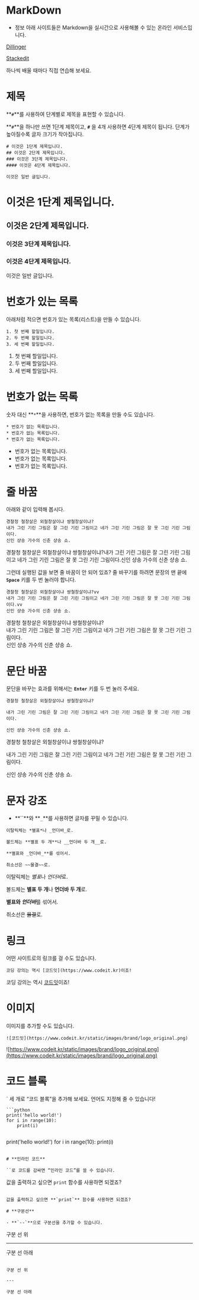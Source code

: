 # MarkDown 

- 정보
아래 사이트들은 Markdown을 실시간으로 사용해볼 수 있는 온라인 서비스입니다.

[Dillinger](https://dillinger.io/)

[Stackedit](https://stackedit.io/app)

하나씩 배울 때마다 직접 연습해 보세요.

# **제목**

**`#`**를 사용하여 단계별로 제목을 표현할 수 있습니다.

**`#`**을 하나만 쓰면 1단계 제목이고, **`#`** 을 4개 사용하면 4단계 제목이 됩니다. 단계가 높아질수록 글자 크기가 작아집니다.

```
# 이것은 1단계 제목입니다.
## 이것은 2단계 제목입니다.
### 이것은 3단계 제목입니다.
#### 이것은 4단계 제목입니다.

이것은 일반 글입니다.

```

# **이것은 1단계 제목입니다.**

## **이것은 2단계 제목입니다.**

### **이것은 3단계 제목입니다.**

### **이것은 4단계 제목입니다.**

이것은 일반 글입니다.

# **번호가 있는 목록**

아래처럼 적으면 번호가 있는 목록(리스트)을 만들 수 있습니다.

```
1. 첫 번째 할일입니다.
2. 두 번째 할일입니다.
3. 세 번째 할일입니다.

```

1. 첫 번째 할일입니다.
2. 두 번째 할일입니다.
3. 세 번째 할일입니다.

# **번호가 없는 목록**

숫자 대신 **`*`**을 사용하면, 번호가 없는 목록을 만들 수도 있습니다.

```
* 번호가 없는 목록입니다.
* 번호가 없는 목록입니다.
* 번호가 없는 목록입니다.

```

- 번호가 없는 목록입니다.
- 번호가 없는 목록입니다.
- 번호가 없는 목록입니다.

# **줄 바꿈**

아래와 같이 입력해 봅시다.

```
경찰청 철창살은 외철창살이냐 쌍철창살이냐?
내가 그린 기린 그림은 잘 그린 기린 그림이고 네가 그린 기린 그림은 잘 못 그린 기린 그림이다.
신인 샹송 가수의 신춘 샹송 쇼.

```

경찰청 철창살은 외철창살이냐 쌍철창살이냐?내가 그린 기린 그림은 잘 그린 기린 그림이고 네가 그린 기린 그림은 잘 못 그린 기린 그림이다.신인 샹송 가수의 신춘 샹송 쇼.

그런데 실행된 값을 보면 줄 바꿈이 안 되어 있죠? 줄 바꾸기를 하려면 문장의 맨 끝에 **`Space`** 키를 두 번 눌러야 합니다.

```
경찰청 철창살은 외철창살이냐 쌍철창살이냐?vv
내가 그린 기린 그림은 잘 그린 기린 그림이고 네가 그린 기린 그림은 잘 못 그린 기린 그림이다.vv
신인 샹송 가수의 신춘 샹송 쇼.

```

경찰청 철창살은 외철창살이냐 쌍철창살이냐?  
내가 그린 기린 그림은 잘 그린 기린 그림이고 네가 그린 기린 그림은 잘 못 그린 기린 그림이다.  
신인 샹송 가수의 신춘 샹송 쇼.

# **문단 바꿈**

문단을 바꾸는 효과를 위해서는 **`Enter`** 키를 두 번 눌러 주세요.

```
경찰청 철창살은 외철창살이냐 쌍철창살이냐?

내가 그린 기린 그림은 잘 그린 기린 그림이고 네가 그린 기린 그림은 잘 못 그린 기린 그림이다.

신인 샹송 가수의 신춘 샹송 쇼.

```

경찰청 철창살은 외철창살이냐 쌍철창살이냐?

내가 그린 기린 그림은 잘 그린 기린 그림이고 네가 그린 기린 그림은 잘 못 그린 기린 그림이다.

신인 샹송 가수의 신춘 샹송 쇼.

# **문자 강조**

- **``**와 **`_`**를 사용하면 글자를 꾸밀 수 있습니다.

```
이탈릭체는 *별표*나 _언더바_로.

볼드체는 **별표 두 개**나 __언더바 두 개__로.

**별표와 _언더바_**를 섞어서.

취소선은 ~~물결~~로.

```

이탈릭체는 *별표*나 *언더바*로.

볼드체는 **별표 두 개**나 **언더바 두 개**로.

**별표와 *언더바***를 섞어서.

취소선은 ~~물결~~로.

# **링크**

어떤 사이트로의 링크를 걸 수도 있습니다.

```
코딩 강의는 역시 [코드잇](https://www.codeit.kr)이죠!

```

코딩 강의는 역시 [코드잇](https://www.codeit.kr/)이죠!

# **이미지**

이미지를 추가할 수도 있습니다.

```
![코드잇](https://www.codeit.kr/static/images/brand/logo_original.png)

```

![https://www.codeit.kr/static/images/brand/logo_original.png](https://www.codeit.kr/static/images/brand/logo_original.png)

# **코드 블록**

` 세 개로 “코드 블록”을 추가해 보세요. 언어도 지정해 줄 수 있습니다!

```
```python
print('hello world!')
for i in range(10):
    print(i)
```

```

```
print('hello world!')
for i in range(10):
    print(i)

```

# **인라인 코드**

``로 코드를 감싸면 “인라인 코드”를 쓸 수 있습니다.

```
값을 출력하고 싶으면 `print` 함수를 사용하면 되겠죠?

```

값을 출력하고 싶으면 **`print`** 함수를 사용하면 되겠죠?

# **구분선**

- **`--`**으로 구분선을 추가할 수 있습니다.

```
구분 선 위

---

구분 선 아래

```

구분 선 위

---

구분 선 아래
